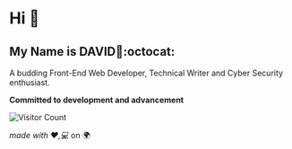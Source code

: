 # Hi :wave:
## My Name is DAVID:dart::octocat:
A budding Front-End Web Developer, Technical Writer and Cyber Security enthusiast.

**Committed to development and advancement**


![Visitor Count](https://profile-counter.glitch.me/{iamdavidjames}/count.svg)

  _made with :heart:,:computer:_ on :earth_africa:

